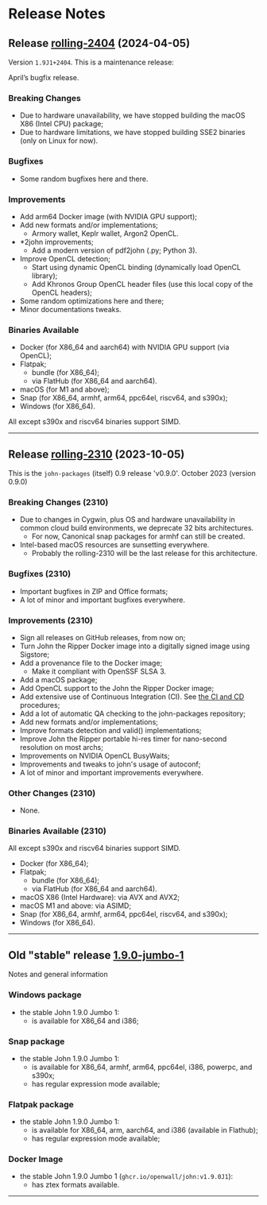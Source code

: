 # Release Notes

## Release [rolling-2404](https://github.com/openwall/john-packages/releases/tag/rolling-2404) (2024-04-05)

Version `1.9J1+2404`. This is a maintenance release:

April’s bugfix release.

### Breaking Changes

- Due to hardware unavailability, we have stopped building the macOS X86 (Intel CPU) package;
- Due to hardware limitations, we have stopped building SSE2 binaries (only on Linux for now).

### Bugfixes

- Some random bugfixes here and there.

### Improvements

- Add arm64 Docker image (with NVIDIA GPU support);
- Add new formats and/or implementations;
  - Armory wallet, Keplr wallet, Argon2 OpenCL.
- \*2john improvements;
  - Add a modern version of pdf2john (.py; Python 3).
- Improve OpenCL detection;
  - Start using dynamic OpenCL binding (dynamically load OpenCL library);
  - Add Khronos Group OpenCL header files (use this local copy of the OpenCL headers);
- Some random optimizations here and there;
- Minor documentations tweaks.

### Binaries Available

- Docker (for X86_64 and aarch64) with NVIDIA GPU support (via OpenCL);
- Flatpak;
  - bundle (for X86_64);
  - via FlatHub (for X86_64 and aarch64).
- macOS (for M1 and above);
- Snap (for X86_64, armhf, arm64, ppc64el, riscv64, and s390x);
- Windows (for X86_64).

All except s390x and riscv64 binaries support SIMD.

---

## Release [rolling-2310](https://github.com/openwall/john-packages/releases/tag/rolling-2310) (2023-10-05)

This is the `john-packages` (itself) 0.9 release 'v0.9.0'. October 2023 (version 0.9.0)

### Breaking Changes (2310)

- Due to changes in Cygwin, plus OS and hardware unavailability in common cloud build environments,
  we deprecate 32 bits architectures.
  - For now, Canonical snap packages for armhf can still be created.
- Intel-based macOS resources are sunsetting everywhere.
  - Probably the rolling-2310 will be the last release for this architecture.

### Bugfixes (2310)

- Important bugfixes in ZIP and Office formats;
- A lot of minor and important bugfixes everywhere.

### Improvements (2310)

- Sign all releases on GitHub releases, from now on;
- Turn John the Ripper Docker image into a digitally signed image using Sigstore;
- Add a provenance file to the Docker image;
  - Make it compliant with OpenSSF SLSA 3.
- Add a macOS package;
- Add OpenCL support to the John the Ripper Docker image;
- Add extensive use of Continuous Integration (CI). See [the CI and CD](https://github.com/openwall/john-packages/tree/main/scripts#continuous-integration-and-continuous-delivery) procedures;
- Add a lot of automatic QA checking to the john-packages repository;
- Add new formats and/or implementations;
- Improve formats detection and valid() implementations;
- Improve John the Ripper portable hi-res timer for nano-second resolution on most archs;
- Improvements on NVIDIA OpenCL BusyWaits;
- Improvements and tweaks to john's usage of autoconf;
- A lot of minor and important improvements everywhere.

### Other Changes (2310)

- None.

### Binaries Available (2310)

All except s390x and riscv64 binaries support SIMD.

- Docker (for X86_64);
- Flatpak;
  - bundle (for X86_64);
  - via FlatHub (for X86_64 and aarch64).
- macOS X86 (Intel Hardware): via AVX and AVX2;
- macOS M1 and above: via ASIMD;
- Snap (for X86_64, armhf, arm64, ppc64el, riscv64, and s390x);
- Windows (for X86_64).

---

## Old "stable" release [1.9.0-jumbo-1](https://github.com/openwall/john-packages/releases/tag/1.9.0-jumbo-1)

Notes and general information

### Windows package

- the stable John 1.9.0 Jumbo 1:
  - is available for X86_64 and i386;

### Snap package

- the stable John 1.9.0 Jumbo 1:
  - is available for X86_64, armhf, arm64, ppc64el, i386, powerpc, and s390x;
  - has regular expression mode available;

### Flatpak package

- the stable John 1.9.0 Jumbo 1:
  - is available for X86_64, arm, aarch64, and i386 (available in Flathub);
  - has regular expression mode available;

### Docker Image

- the stable John 1.9.0 Jumbo 1 (`ghcr.io/openwall/john:v1.9.0J1`):
  - has ztex formats available.

---
